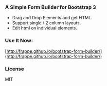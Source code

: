 ### A Simple Form Builder for Bootstrap 3

- Drag and Drop Elements and get HTML.
- Support single / 2 column layouts.
- Edit html on individual elements.

### Use It Now:

[http://frappe.github.io/bootstrap-form-builder/](http://frappe.github.io/bootstrap-form-builder/)

### License

MIT
